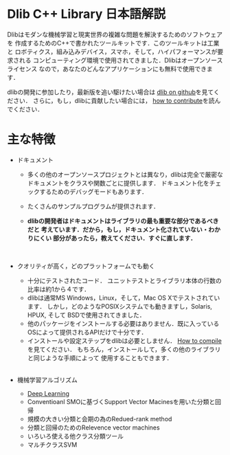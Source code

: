 # Dlib C++ Library 日本語解説

Dlibはモダンな機械学習と現実世界の複雑な問題を解決するためのソフトウェアを
作成するためのC++で書かれたツールキットです．このツールキットは工業と
ロボティクス，組み込みデバイス，スマホ，そして，ハイパフォーマンスが要求される
コンピューティング環境で使用されてきました．Dlibはオープンソースライセンス
なので，あなたのどんなアプリケーションにも無料で使用できます．

dlibの開発に参加したり，最新版を追い駆けたい場合は
[dlib on github](https://github.com/davisking/dlib)を見てください．
さらに，もし，dlibに貢献したい場合には，
[how to contribute](http://dlib.net/howto_contribute.html)を読んでください．

# 主な特徴

- ドキュメント
    - 多くの他のオープンソースプロジェクトとは異なり，dlibは完全で厳密な
	  ドキュメントをクラスや関数ごとに提供します．
	  ドキュメント化をチェックするためのデバッグモードもあります．
	- たくさんのサンプルプログラムが提供されます．
	- **dlibの開発者はドキュメントはライブラリの最も重要な部分であるべきだと
	  考えています．だから，もし，ドキュメント化されていない・わかりにくい
	  部分があったら，教えてください．すぐに直します．**

      <br>

- クオリティが高く，どのプラットフォームでも動く
	- 十分にテストされたコード．
	  ユニットテストとライブラリ本体の行数の比率は約1から４です．
	- dlibは通常MS Windows，Linux，そして，Mac OS Xでテストされています．
	  しかし，どのようなPOSIXシステムでも動きますし，Solaris, HPUX, そして
	  BSDで使用されてきました．
	- 他のパッケージをインストールする必要はありません．既に入っているOSによって提供されるAPIだけで十分です．
	- インストールや設定ステップをdlibは必要としません．
	  [How to compile](http://dlib.net/compile.html)を見てください．
	  もちろん，インストールして，多くの他のライブラリと同じような手順によって
	  使用することもできます．

	<br>

- 機械学習アルゴリズム
	- [Deep Learning](http://dlib.net/ml.html#add_layer)
	- Conventioanl SMOに基づくSupport Vector Macinesを用いた分類と回帰
	- 規模の大きい分類と会期の為のRedued-rank method
	- 分類と回帰のためのRelevence vector machines
	- いろいろ使える他クラス分類ツール
	- マルチクラスSVM
